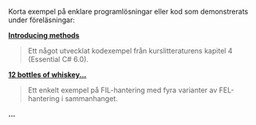 Korta exempel på enklare programlösningar eller kod som demonstrerats under föreläsningar:

**[Introducing methods](https://github.com/1dv024/example-introducing-methods)**

>Ett något utvecklat kodexempel från kurslitteraturens kapitel 4 (Essential C# 6.0).


**[12 bottles of whiskey...](https://github.com/1dv024/example-using-files)**

>Ett enkelt exempel på FIL-hantering med fyra varianter av FEL-hantering i sammanhanget.

**...**